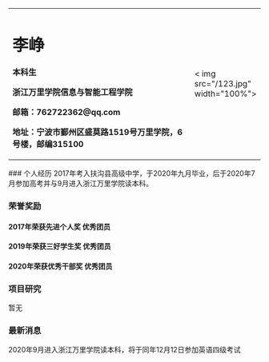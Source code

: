 <table border="0">
  <tr>
    <td width="75%">
      <h1>李峥</h1>
      <p><b>本科生</b></p >
      <p><b>浙江万里学院信息与智能工程学院</b></p >
      <p><b>邮箱：762722362@qq.com</b></p >
      <p><b>地址：宁波市鄞州区盛莫路1519号万里学院，6号楼，邮编315100</b></p >
    </td>
    <td width="25%">
      < img src="/123.jpg" width="100%">      
    </td>
  </tr>
</table>
### 个人经历
2017年考入扶沟县高级中学，于2020年九月毕业，后于2020年7月参加高考并与9月进入浙江万里学院读本科。

### 荣誉奖励
#### 2017年荣获先进个人奖 优秀团员
#### 2019年荣获三好学生奖 优秀团员
#### 2020年荣获优秀干部奖 优秀团员

### 项目研究
暂无

### 最新消息
2020年9月进入浙江万里学院读本科，将于同年12月12日参加英语四级考试

